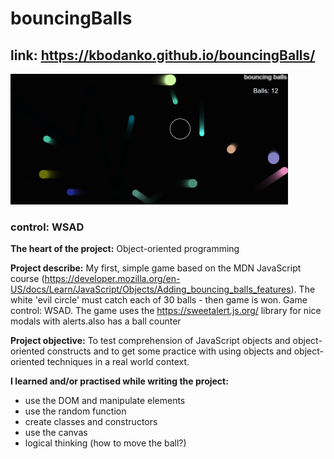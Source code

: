 # bouncingBalls

## link: https://kbodanko.github.io/bouncingBalls/


![game screen](https://github.com/kbodanko/bouncingBalls/blob/master/ScreenshotBouncing%20balls.png)


### control: WSAD

**The heart of the project:**
Object-oriented programming

**Project describe:**
My first, simple game based on the MDN JavaScript course (https://developer.mozilla.org/en-US/docs/Learn/JavaScript/Objects/Adding_bouncing_balls_features). The white 'evil circle' must catch each of 30 balls - then game is won. Game control: WSAD. The game uses the https://sweetalert.js.org/ library for nice modals with alerts.also has a ball counter

**Project objective:**
To test comprehension of JavaScript objects and object-oriented constructs and  to get some practice with using objects and object-oriented techniques in a real world context.

**I learned and/or practised while writing the project:**
- use the DOM and manipulate elements
- use the random function
- create classes and constructors
- use the canvas
- logical thinking (how to move the ball?)



